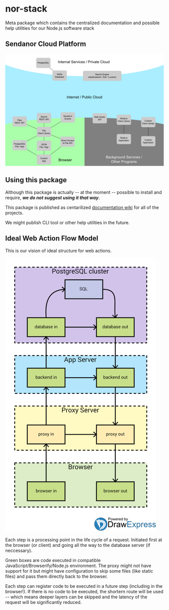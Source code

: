 nor-stack
=========

Meta package which contains the centralized documentation and possible help utilities for our Node.js software stack

Sendanor Cloud Platform
-----------------------

![Component Architecture](docs/Components.png "Components")

Using this package
------------------

Although this package is actually -- at the moment -- possible to install and require, ***we do not suggest using it that way***.

This package is published as centarilized [documentation wiki](https://github.com/sendanor/nor-stack/wiki) for all of the projects.

We might publish CLI tool or other help utilities in the future.

Ideal Web Action Flow Model
---------------------------

This is our vision of ideal structure for web actions.

![Flow Model](docs/IdealWebAppRequestFlow.png "Web Action Flow Model")

Each step is a processing point in the life cycle of a request. Initiated first 
at the browser (or client) and going all the way to the database server (if 
neccessary).

Green boxes are code executed in compatible JavaScript/Browserify/Node.js 
environment. The proxy might not have support for it but might have 
configuration to skip some files (like static files) and pass them directly 
back to the browser.

Each step can register code to be executed in a future step (including in the 
browser!). If there is no code to be executed, the shortern route will be used 
-- which means deeper layers can be skipped and the latency of the request 
will be significantly reduced.
